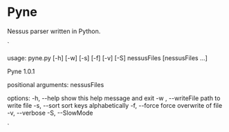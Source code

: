 # Pyne

Nessus parser written in Python.

`

usage: pyne.py [-h] [-w] [-s] [-f] [-v] [-S] nessusFiles [nessusFiles ...]

Pyne 1.0.1

positional arguments:
  nessusFiles

options:
  -h, --help         show this help message and exit
  -w , --writeFile   path to write file
  -s, --sort         sort keys alphabetically
  -f, --force        force overwrite of file
  -v, --verbose
  -S, --SlowMode
  
`
